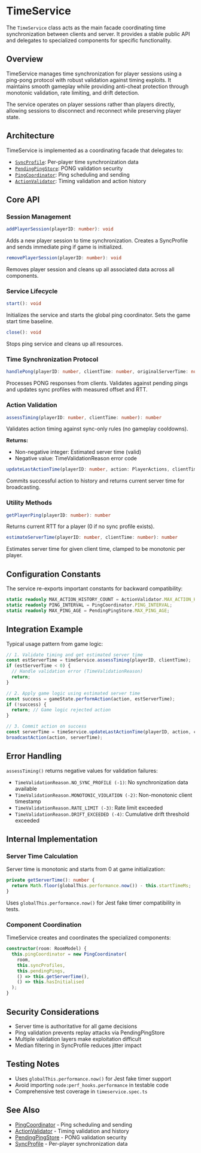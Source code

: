 # TimeService

The `TimeService` class acts as the main facade coordinating time synchronization between clients and server. It provides a stable public API and delegates to specialized components for specific functionality.

## Overview

TimeService manages time synchronization for player sessions using a ping-pong protocol with robust validation against timing exploits. It maintains smooth gameplay while providing anti-cheat protection through monotonic validation, rate limiting, and drift detection.

The service operates on player sessions rather than players directly, allowing sessions to disconnect and reconnect while preserving player state.

## Architecture

TimeService is implemented as a coordinating facade that delegates to:
- [`SyncProfile`](./SyncProfile.md): Per-player time synchronization data
- [`PendingPingStore`](./PendingPingStore.md): PONG validation security  
- [`PingCoordinator`](./PingCoordinator.md): Ping scheduling and sending
- [`ActionValidator`](./ActionValidator.md): Timing validation and action history

## Core API

### Session Management

```typescript
addPlayerSession(playerID: number): void
```
Adds a new player session to time synchronization. Creates a SyncProfile and sends immediate ping if game is initialized.

```typescript
removePlayerSession(playerID: number): void  
```
Removes player session and cleans up all associated data across all components.

### Service Lifecycle

```typescript
start(): void
```
Initializes the service and starts the global ping coordinator. Sets the game start time baseline.

```typescript
close(): void
```
Stops ping service and cleans up all resources.

### Time Synchronization Protocol

```typescript
handlePong(playerID: number, clientTime: number, originalServerTime: number): void
```
Processes PONG responses from clients. Validates against pending pings and updates sync profiles with measured offset and RTT.

### Action Validation

```typescript
assessTiming(playerID: number, clientTime: number): number
```
Validates action timing against sync-only rules (no gameplay cooldowns).

**Returns:**
- Non-negative integer: Estimated server time (valid)
- Negative value: TimeValidationReason error code

```typescript
updateLastActionTime(playerID: number, action: PlayerActions, clientTime: number): number
```
Commits successful action to history and returns current server time for broadcasting.

### Utility Methods

```typescript
getPlayerPing(playerID: number): number
```
Returns current RTT for a player (0 if no sync profile exists).

```typescript
estimateServerTime(playerID: number, clientTime: number): number
```
Estimates server time for given client time, clamped to be monotonic per player.

## Configuration Constants

The service re-exports important constants for backward compatibility:

```typescript
static readonly MAX_ACTION_HISTORY_COUNT = ActionValidator.MAX_ACTION_HISTORY_COUNT;
static readonly PING_INTERVAL = PingCoordinator.PING_INTERVAL;
static readonly MAX_PING_AGE = PendingPingStore.MAX_PING_AGE;
```

## Integration Example

Typical usage pattern from game logic:

```typescript
// 1. Validate timing and get estimated server time
const estServerTime = timeService.assessTiming(playerID, clientTime);
if (estServerTime < 0) {
  // Handle validation error (TimeValidationReason)
  return;
}

// 2. Apply game logic using estimated server time
const success = gameState.performAction(action, estServerTime);
if (!success) {
  return; // Game logic rejected action
}

// 3. Commit action on success
const serverTime = timeService.updateLastActionTime(playerID, action, clientTime);
broadcastAction(action, serverTime);
```

## Error Handling

`assessTiming()` returns negative values for validation failures:

- `TimeValidationReason.NO_SYNC_PROFILE (-1)`: No synchronization data available
- `TimeValidationReason.MONOTONIC_VIOLATION (-2)`: Non-monotonic client timestamp
- `TimeValidationReason.RATE_LIMIT (-3)`: Rate limit exceeded  
- `TimeValidationReason.DRIFT_EXCEEDED (-4)`: Cumulative drift threshold exceeded

## Internal Implementation

### Server Time Calculation

Server time is monotonic and starts from 0 at game initialization:

```typescript
private getServerTime(): number {
  return Math.floor(globalThis.performance.now()) - this.startTimeMs;
}
```

Uses `globalThis.performance.now()` for Jest fake timer compatibility in tests.

### Component Coordination

TimeService creates and coordinates the specialized components:

```typescript
constructor(room: RoomModel) {
  this.pingCoordinator = new PingCoordinator(
    room,
    this.syncProfiles,
    this.pendingPings,
    () => this.getServerTime(),
    () => this.hasInitialised
  );
}
```

## Security Considerations

- Server time is authoritative for all game decisions
- Ping validation prevents replay attacks via PendingPingStore
- Multiple validation layers make exploitation difficult
- Median filtering in SyncProfile reduces jitter impact

## Testing Notes

- Uses `globalThis.performance.now()` for Jest fake timer support
- Avoid importing `node:perf_hooks.performance` in testable code
- Comprehensive test coverage in `timeservice.spec.ts`

## See Also

- [PingCoordinator](./PingCoordinator.md) - Ping scheduling and sending
- [ActionValidator](./ActionValidator.md) - Timing validation and history
- [PendingPingStore](./PendingPingStore.md) - PONG validation security
- [SyncProfile](./SyncProfile.md) - Per-player synchronization data
